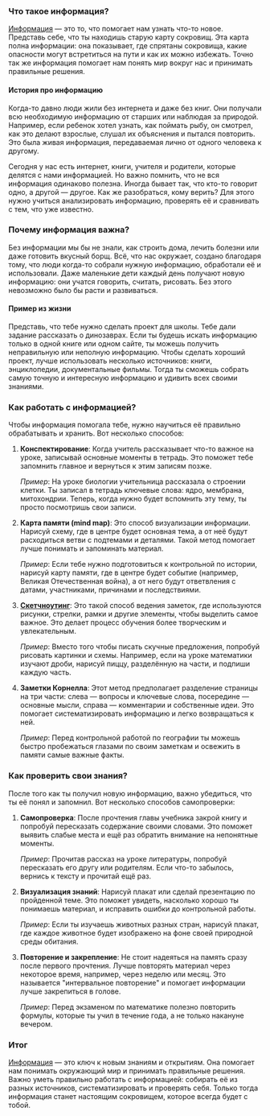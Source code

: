 ### Что такое информация?

[Информация](Информация.md) — это то, что помогает нам узнать что-то новое. Представь себе, что ты находишь старую карту сокровищ. Эта карта полна информации: она показывает, где спрятаны сокровища, какие опасности могут встретиться на пути и как их можно избежать. Точно так же информация помогает нам понять мир вокруг нас и принимать правильные решения.

#### История про информацию

Когда-то давно люди жили без интернета и даже без книг. Они получали всю необходимую информацию от старших или наблюдая за природой. Например, если ребенок хотел узнать, как поймать рыбу, он смотрел, как это делают взрослые, слушал их объяснения и пытался повторить. Это была живая информация, передаваемая лично от одного человека к другому.

Сегодня у нас есть интернет, книги, учителя и родители, которые делятся с нами информацией. Но важно помнить, что не вся информация одинаково полезна. Иногда бывает так, что кто-то говорит одно, а другой — другое. Как же разобраться, кому верить? Для этого нужно учиться анализировать информацию, проверять её и сравнивать с тем, что уже известно.

### Почему информация важна?

Без информации мы бы не знали, как строить дома, лечить болезни или даже готовить вкусный борщ. Всё, что нас окружает, создано благодаря тому, что люди когда-то собрали нужную информацию, обработали её и использовали. Даже маленькие дети каждый день получают новую информацию: они учатся говорить, считать, рисовать. Без этого невозможно было бы расти и развиваться.

#### Пример из жизни

Представь, что тебе нужно сделать проект для школы. Тебе дали задание рассказать о динозаврах. Если ты будешь искать информацию только в одной книге или одном сайте, ты можешь получить неправильную или неполную информацию. Чтобы сделать хороший проект, лучше использовать несколько источников: книги, энциклопедии, документальные фильмы. Тогда ты сможешь собрать самую точную и интересную информацию и удивить всех своими знаниями.

### Как работать с информацией?

Чтобы информация помогала тебе, нужно научиться её правильно обрабатывать и хранить. Вот несколько способов:

1. **Конспектирование**: Когда учитель рассказывает что-то важное на уроке, записывай основные моменты в тетрадь. Это поможет тебе запомнить главное и вернуться к этим записям позже.
   
   _Пример_: На уроке биологии учительница рассказала о строении клетки. Ты записал в тетрадь ключевые слова: ядро, мембрана, митохондрии. Теперь, когда нужно будет вспомнить эту тему, ты просто посмотришь свои записи.

2. **Карта памяти (mind map)**: Это способ визуализации информации. Нарисуй схему, где в центре будет основная тема, а от неё будут расходиться ветви с подтемами и деталями. Такой метод помогает лучше понимать и запоминать материал.

   _Пример_: Если тебе нужно подготовиться к контрольной по истории, нарисуй карту памяти, где в центре будет событие (например, Великая Отечественная война), а от него будут ответвления с датами, участниками, причинами и последствиями.

3. **[Скетчноутинг](Скетчноутинг.md)**: Это такой способ ведения заметок, где используются рисунки, стрелки, рамки и другие элементы, чтобы выделить самое важное. Это делает процесс обучения более творческим и увлекательным.

   _Пример_: Вместо того чтобы писать скучные предложения, попробуй рисовать картинки и схемы. Например, если на уроке математики изучают дроби, нарисуй пиццу, разделённую на части, и подпиши каждую часть.

4. **Заметки Корнелла**: Этот метод предполагает разделение страницы на три части: слева — вопросы и ключевые слова, посередине — основные мысли, справа — комментарии и собственные идеи. Это помогает систематизировать информацию и легко возвращаться к ней.

   _Пример_: Перед контрольной работой по географии ты можешь быстро пробежаться глазами по своим заметкам и освежить в памяти самые важные факты.

### Как проверить свои знания?

После того как ты получил новую информацию, важно убедиться, что ты её понял и запомнил. Вот несколько способов самопроверки:

1. **Самопроверка**: После прочтения главы учебника закрой книгу и попробуй пересказать содержание своими словами. Это поможет выявить слабые места и ещё раз обратить внимание на непонятные моменты.

   _Пример_: Прочитав рассказ на уроке литературы, попробуй пересказать его другу или родителям. Если что-то забылось, вернись к тексту и прочитай ещё раз.

2. **Визуализация знаний**: Нарисуй плакат или сделай презентацию по пройденной теме. Это поможет увидеть, насколько хорошо ты понимаешь материал, и исправить ошибки до контрольной работы.

   _Пример_: Если ты изучаешь животных разных стран, нарисуй плакат, где каждое животное будет изображено на фоне своей природной среды обитания.

3. **Повторение и закрепление**: Не стоит надеяться на память сразу после первого прочтения. Лучше повторять материал через некоторое время, например, через неделю или месяц. Это называется "интервальное повторение" и помогает информации лучше закрепиться в голове.

   _Пример_: Перед экзаменом по математике полезно повторить формулы, которые ты учил в течение года, а не только накануне вечером.

### Итог

[Информация](Информация.md) — это ключ к новым знаниям и открытиям. Она помогает нам понимать окружающий мир и принимать правильные решения. Важно уметь правильно работать с информацией: собирать её из разных источников, систематизировать и проверять себя. Только тогда информация станет настоящим сокровищем, которое всегда будет с тобой.